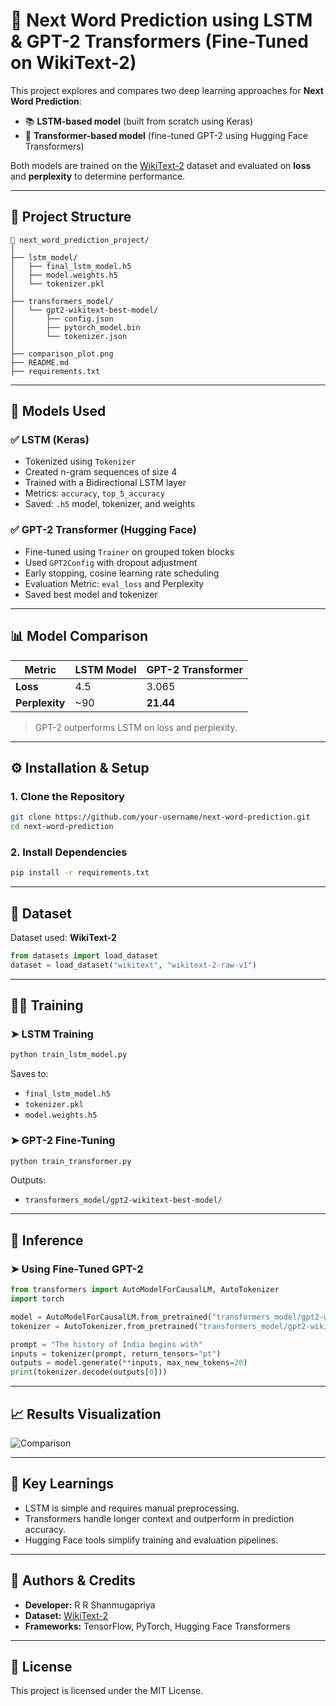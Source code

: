 # 🔮 Next Word Prediction using LSTM & GPT-2 Transformers (Fine-Tuned on WikiText-2)

This project explores and compares two deep learning approaches for **Next Word Prediction**:

- 📚 **LSTM-based model** (built from scratch using Keras)
- 🤖 **Transformer-based model** (fine-tuned GPT-2 using Hugging Face Transformers)

Both models are trained on the [WikiText-2](https://huggingface.co/datasets/wikitext) dataset and evaluated on **loss** and **perplexity** to determine performance.

---

## 🚀 Project Structure

```
📁 next_word_prediction_project/
│
├── lstm_model/
│   ├── final_lstm_model.h5
│   ├── model.weights.h5
│   └── tokenizer.pkl
│
├── transformers_model/
│   └── gpt2-wikitext-best-model/
│       ├── config.json
│       ├── pytorch_model.bin
│       └── tokenizer.json
│
├── comparison_plot.png
├── README.md
├── requirements.txt
```

---

## 🧠 Models Used

### ✅ LSTM (Keras)
- Tokenized using `Tokenizer`
- Created n-gram sequences of size 4
- Trained with a Bidirectional LSTM layer
- Metrics: `accuracy`, `top_5_accuracy`
- Saved: `.h5` model, tokenizer, and weights

### ✅ GPT-2 Transformer (Hugging Face)
- Fine-tuned using `Trainer` on grouped token blocks
- Used `GPT2Config` with dropout adjustment
- Early stopping, cosine learning rate scheduling
- Evaluation Metric: `eval_loss` and Perplexity
- Saved best model and tokenizer

---

## 📊 Model Comparison

| Metric       | LSTM Model | GPT-2 Transformer |
|--------------|------------|-------------------|
| **Loss**     | 4.5        | 3.065             |
| **Perplexity** | ~90       | **21.44**         |

> GPT-2 outperforms LSTM on loss and perplexity.

---

## ⚙️ Installation & Setup

### 1. Clone the Repository

```bash
git clone https://github.com/your-username/next-word-prediction.git
cd next-word-prediction
```

### 2. Install Dependencies

```bash
pip install -r requirements.txt
```

---

## 📂 Dataset

Dataset used: **WikiText-2**

```python
from datasets import load_dataset
dataset = load_dataset("wikitext", "wikitext-2-raw-v1")
```

---

## 🏋️‍♂️ Training

### ➤ LSTM Training

```bash
python train_lstm_model.py
```

Saves to:
- `final_lstm_model.h5`
- `tokenizer.pkl`
- `model.weights.h5`

### ➤ GPT-2 Fine-Tuning

```bash
python train_transformer.py
```

Outputs:
- `transformers_model/gpt2-wikitext-best-model/`

---

## 🧪 Inference

### ➤ Using Fine-Tuned GPT-2

```python
from transformers import AutoModelForCausalLM, AutoTokenizer
import torch

model = AutoModelForCausalLM.from_pretrained("transformers_model/gpt2-wikitext-best-model")
tokenizer = AutoTokenizer.from_pretrained("transformers_model/gpt2-wikitext-best-model")

prompt = "The history of India begins with"
inputs = tokenizer(prompt, return_tensors="pt")
outputs = model.generate(**inputs, max_new_tokens=20)
print(tokenizer.decode(outputs[0]))
```

---

## 📈 Results Visualization

![Comparison](comparison_plot.png)

---

## 📌 Key Learnings

- LSTM is simple and requires manual preprocessing.
- Transformers handle longer context and outperform in prediction accuracy.
- Hugging Face tools simplify training and evaluation pipelines.

---

## 🧠 Authors & Credits

- **Developer:** R R Shanmugapriya
- **Dataset:** [WikiText-2](https://huggingface.co/datasets/wikitext)
- **Frameworks:** TensorFlow, PyTorch, Hugging Face Transformers

---

## 📄 License

This project is licensed under the MIT License.
